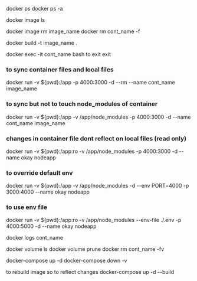  docker ps
 docker ps -a

 docker image ls

 docker image rm image_name
 docker rm cont_name -f

 docker build -t image_name .

 docker exec -it cont_name bash
 to exit exit

### to sync container files and local files 
 docker run -v ${pwd}:/app -p 4000:3000 -d --rm --name cont_name image_name

### to sync but not to touch node_modules of container
 docker run -v ${pwd}:/app -v /app/node_modules -p 4000:3000 -d --name cont_name image_name

### changes in container file dont reflect on local files (read only)
docker run -v ${pwd}:/app:ro -v /app/node_modules -p 4000:3000 -d --name okay nodeapp

### to override default env 
docker run -v ${pwd}:/app -v /app/node_modules -d --env PORT=4000 -p 3000:4000 --name okay nodeapp

### to use env file
docker run -v ${pwd}:/app:ro -v /app/node_modules --env-file ./.env -p 4000:5000 -d --name okay nodeapp

docker logs cont_name

docker volume ls
docker volume prune
docker rm cont_name -fv

docker-compose up -d
docker-compose down -v

to rebuild image so to reflect changes
docker-compose up -d --build